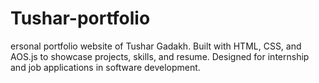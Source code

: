 # Tushar-portfolio
ersonal portfolio website of Tushar Gadakh. Built with HTML, CSS, and AOS.js to showcase projects, skills, and resume. Designed for internship and job applications in software development.
